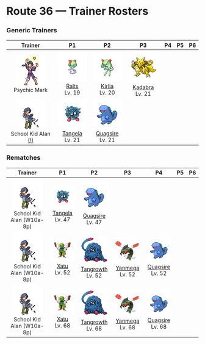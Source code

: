 # Route 36 — Trainer Rosters

### Generic Trainers

| Trainer | P1 | P2 | P3 | P4 | P5 | P6 |
|:-------:|:--:|:--:|:--:|:--:|:--:|:--:|
| ![Psychic Mark](../../assets/trainers/psychic.png "Psychic Mark")<br>Psychic Mark | ![Ralts](../../assets/sprites/ralts/front.gif "Ralts: The horns on its head provide a strong power that enables it to sense people’s emotions.")<br>[Ralts](../../pokemon/ralts.md/)<br>Lv. 19 | ![Kirlia](../../assets/sprites/kirlia/front.gif "Kirlia: It has a psychic power that enables it to distort the space around it and see into the future.")<br>[Kirlia](../../pokemon/kirlia.md/)<br>Lv. 20 | ![Kadabra](../../assets/sprites/kadabra/front.gif "Kadabra: If it uses its abilities, it emits special alpha waves that cause machines to malfunction.")<br>[Kadabra](../../pokemon/kadabra.md/)<br>Lv. 21 |
| ![School Kid Alan (!)](../../assets/trainers/school_kid.png "School Kid Alan (!)")<br>School Kid Alan [(!)](#rematches) | ![Tangela](../../assets/sprites/tangela/front.gif "Tangela: It tangles any moving thing with its vines. Their subtle shaking is ticklish if you get ensnared.")<br>[Tangela](../../pokemon/tangela.md/)<br>Lv. 21 | ![Quagsire](../../assets/sprites/quagsire/front.gif "Quagsire: Due to its relaxed and carefree attitude, it often bumps its head on boulders and boat hulls as it swims.")<br>[Quagsire](../../pokemon/quagsire.md/)<br>Lv. 21 |


### Rematches

| Trainer | P1 | P2 | P3 | P4 | P5 | P6 |
|:-------:|:--:|:--:|:--:|:--:|:--:|:--:|
| ![School Kid Alan (W10a-8p)](../../assets/trainers/school_kid.png "School Kid Alan (W10a-8p)")<br>School Kid Alan (W10a-8p) | ![Tangela](../../assets/sprites/tangela/front.gif "Tangela: It tangles any moving thing with its vines. Their subtle shaking is ticklish if you get ensnared.")<br>[Tangela](../../pokemon/tangela.md/)<br>Lv. 47 | ![Quagsire](../../assets/sprites/quagsire/front.gif "Quagsire: Due to its relaxed and carefree attitude, it often bumps its head on boulders and boat hulls as it swims.")<br>[Quagsire](../../pokemon/quagsire.md/)<br>Lv. 47 |
| ![School Kid Alan (W10a-8p)](../../assets/trainers/school_kid.png "School Kid Alan (W10a-8p)")<br>School Kid Alan (W10a-8p) | ![Xatu](../../assets/sprites/xatu/front.gif "Xatu: In South America, it is said that its right eye sees the future and its left eye views the past.")<br>[Xatu](../../pokemon/xatu.md/)<br>Lv. 52 | ![Tangrowth](../../assets/sprites/tangrowth/front.gif "Tangrowth: Its vines grow so profusely that, in the warm season, you can’t even see its eyes.")<br>[Tangrowth](../../pokemon/tangrowth.md/)<br>Lv. 52 | ![Yanmega](../../assets/sprites/yanmega/front.gif "Yanmega: The beat of its wings is so powerful that it accidentally dislodges full-grown trees when it takes off in flight.")<br>[Yanmega](../../pokemon/yanmega.md/)<br>Lv. 52 | ![Quagsire](../../assets/sprites/quagsire/front.gif "Quagsire: Due to its relaxed and carefree attitude, it often bumps its head on boulders and boat hulls as it swims.")<br>[Quagsire](../../pokemon/quagsire.md/)<br>Lv. 52 |
| ![School Kid Alan (W10a-8p)](../../assets/trainers/school_kid.png "School Kid Alan (W10a-8p)")<br>School Kid Alan (W10a-8p) | ![Xatu](../../assets/sprites/xatu/front.gif "Xatu: In South America, it is said that its right eye sees the future and its left eye views the past.")<br>[Xatu](../../pokemon/xatu.md/)<br>Lv. 68 | ![Tangrowth](../../assets/sprites/tangrowth/front.gif "Tangrowth: Its vines grow so profusely that, in the warm season, you can’t even see its eyes.")<br>[Tangrowth](../../pokemon/tangrowth.md/)<br>Lv. 68 | ![Yanmega](../../assets/sprites/yanmega/front.gif "Yanmega: The beat of its wings is so powerful that it accidentally dislodges full-grown trees when it takes off in flight.")<br>[Yanmega](../../pokemon/yanmega.md/)<br>Lv. 68 | ![Quagsire](../../assets/sprites/quagsire/front.gif "Quagsire: Due to its relaxed and carefree attitude, it often bumps its head on boulders and boat hulls as it swims.")<br>[Quagsire](../../pokemon/quagsire.md/)<br>Lv. 68 |

